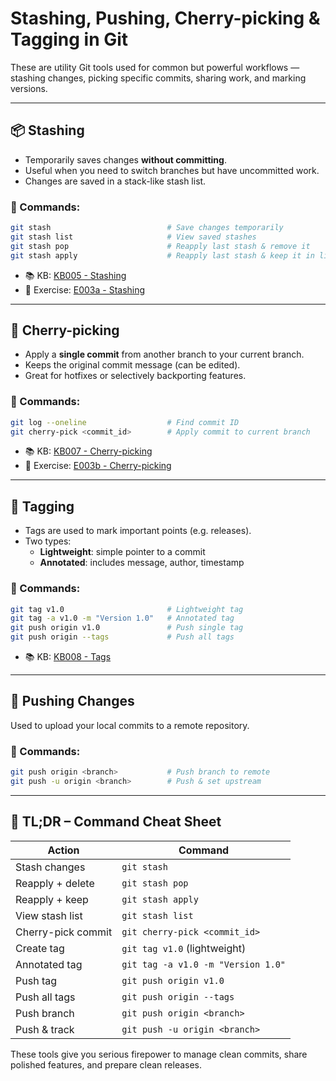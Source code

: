 # Stashing, Pushing, Cherry-picking & Tagging in Git

These are utility Git tools used for common but powerful workflows — stashing changes, picking specific commits, sharing work, and marking versions.

---

## 📦 Stashing

- Temporarily saves changes **without committing**.
- Useful when you need to switch branches but have uncommitted work.
- Changes are saved in a stack-like stash list.

### 🔧 Commands:
```bash
git stash                          # Save changes temporarily
git stash list                     # View saved stashes
git stash pop                      # Reapply last stash & remove it
git stash apply                    # Reapply last stash & keep it in list
```

- 📚 KB: [KB005 - Stashing](../KBs/KB005%20-%20Stashing.md)  
- 🧪 Exercise: [E003a - Stashing](../Exercises/E003a%20-%20Stashing.md)

---

## 🍒 Cherry-picking

- Apply a **single commit** from another branch to your current branch.
- Keeps the original commit message (can be edited).
- Great for hotfixes or selectively backporting features.

### 🔧 Commands:
```bash
git log --oneline                  # Find commit ID
git cherry-pick <commit_id>        # Apply commit to current branch
```

- 📚 KB: [KB007 - Cherry-picking](../KBs/KB007%20-%20Cherry-picking.md)  
- 🧪 Exercise: [E003b - Cherry-picking](../Exercises/E003b%20-%20Cherry-picking.md)

---

## 🔖 Tagging

- Tags are used to mark important points (e.g. releases).
- Two types:
  - **Lightweight**: simple pointer to a commit
  - **Annotated**: includes message, author, timestamp

### 🔧 Commands:
```bash
git tag v1.0                       # Lightweight tag
git tag -a v1.0 -m "Version 1.0"   # Annotated tag
git push origin v1.0               # Push single tag
git push origin --tags             # Push all tags
```

- 📚 KB: [KB008 - Tags](../KBs/KB008%20-%20Tags.md)

---

## 🚀 Pushing Changes

Used to upload your local commits to a remote repository.

### 🔧 Commands:
```bash
git push origin <branch>           # Push branch to remote
git push -u origin <branch>        # Push & set upstream
```

---

## 🧠 TL;DR – Command Cheat Sheet

| **Action**         | **Command**                              |
|--------------------|-------------------------------------------|
| Stash changes      | `git stash`                               |
| Reapply + delete   | `git stash pop`                           |
| Reapply + keep     | `git stash apply`                         |
| View stash list    | `git stash list`                          |
| Cherry-pick commit | `git cherry-pick <commit_id>`             |
| Create tag         | `git tag v1.0` (lightweight)              |
| Annotated tag      | `git tag -a v1.0 -m "Version 1.0"`        |
| Push tag           | `git push origin v1.0`                    |
| Push all tags      | `git push origin --tags`                  |
| Push branch        | `git push origin <branch>`                |
| Push & track       | `git push -u origin <branch>`             |

These tools give you serious firepower to manage clean commits, share polished features, and prepare clean releases.

